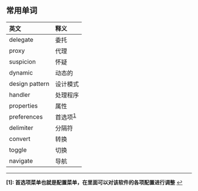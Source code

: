 ## 常用单词

| 英文           | 释义                              |
| :------------- | :-------------------------------- |
| delegate       | 委托                              |
| proxy          | 代理                              |
| suspicion      | 怀疑                              |
| dynamic        | 动态的                            |
| design pattern | 设计模式                          |
| handler        | 处理程序                          |
| properties     | 属性                              |
| preferences    | 首选项<sup id="a1">[1](#f1)</sup> |
| delimiter      | 分隔符                            |
| convert        | 转换                              |
| toggle         | 切换                              |
| navigate       | 导航                              |



---

<b id="f1">[1]: 首选项菜单也就是配置菜单，在里面可以对该软件的各项配置进行调整</b> [↩](#a1)